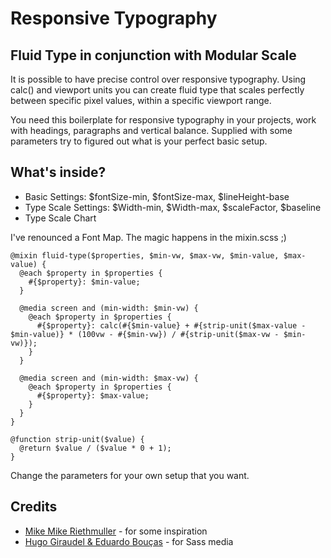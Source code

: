 # Responsive Typography

## Fluid Type in conjunction with Modular Scale

It is possible to have precise control over responsive typography. Using calc() and viewport units you can create fluid type that scales perfectly between specific pixel values, within a specific viewport range.

You need this boilerplate for responsive typography in your projects, work with headings, paragraphs and vertical balance. Supplied with some parameters try to figured out what is your perfect basic setup. 


## What's inside? 

- Basic Settings: $fontSize-min, $fontSize-max, $lineHeight-base
- Type Scale Settings: $Width-min, $Width-max, $scaleFactor, $baseline
- Type Scale Chart

I've renounced a Font Map. The magic happens in the mixin.scss ;)


	@mixin fluid-type($properties, $min-vw, $max-vw, $min-value, $max-value) {
	  @each $property in $properties {
	    #{$property}: $min-value;
	  }

	  @media screen and (min-width: $min-vw) {
	    @each $property in $properties {
	      #{$property}: calc(#{$min-value} + #{strip-unit($max-value - $min-value)} * (100vw - #{$min-vw}) / #{strip-unit($max-vw - $min-vw)});
	    }
	  }

	  @media screen and (min-width: $max-vw) {
	    @each $property in $properties {
	      #{$property}: $max-value;
	    }
	  }
	}

	@function strip-unit($value) {
	  @return $value / ($value * 0 + 1);
	}


Change the parameters for your own setup that you want.


## Credits
- [Mike Mike Riethmuller](https://www.madebymike.com.au/writing/fluid-type-calc-examples/) - for some inspiration
- [Hugo Giraudel & Eduardo Bouças](http://include-media.com/) - for Sass media

